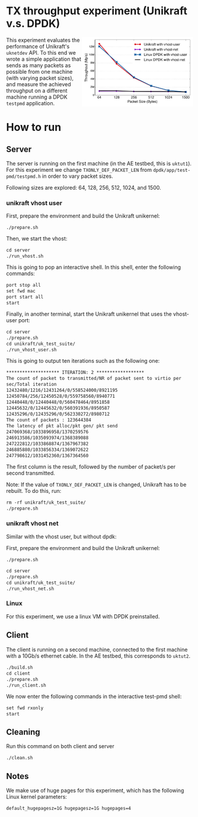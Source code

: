 # TX throughput experiment (Unikraft v.s. DPDK)

<img align="right" src="../../plots/fig_19_compare-dpdk.svg" width="300" />

This experiment evaluates the performance of Unikraft's `uknetdev` API.  To
this end we wrote a simple application that sends as many packets as
possible from one machine (with varying packet sizes), and measure the
achieved throughput on a different machine running a DPDK `testpmd`
application.

# How to run

## Server

The server is running on the first machine (in the AE testbed, this is
`uktut1`). For this experiment we change `TXONLY_DEF_PACKET_LEN` from
`dpdk/app/test-pmd/testpmd.h` in order to vary packet sizes.

Following sizes are explored: 64, 128, 256, 512, 1024, and 1500.

### unikraft vhost user

First, prepare the environment and build the Unikraft unikernel:
```
./prepare.sh
```

Then, we start the vhost:
```
cd server
./run_vhost.sh
```

This is going to pop an interactive shell. In this shell, enter the following
commands:
```
port stop all
set fwd mac
port start all
start
```

Finally, in another terminal, start the Unikraft unikernel that uses the
vhost-user port:
```
cd server
./prepare.sh
cd unikraft/uk_test_suite/
./run_vhost_user.sh
```

This is going to output ten iterations such as the following one:
```
******************** ITERATION: 2 ******************
The count of packet to transmitted/NR of packet sent to virtio per sec/Total iteration
12432480/1216/12431264/0/558524000/8921195
12450784/256/12450528/0/559758560/8940771
12440448/0/12440448/0/560478464/8951858
12445632/0/12445632/0/560391936/8950587
12435296/0/12435296/0/562330272/8980712
The count of packets : 123644384
The latency of pkt alloc/pkt gen/ pkt send
247069368/1033896958/1370259576
246913586/1035093974/1368389088
247222812/1033868874/1367967382
246885880/1033856334/1369072622
247798612/1031452360/1367364560
```

The first column is the result, followed by the number of packet/s per second
transmitted.

Note: If the value of `TXONLY_DEF_PACKET_LEN` is changed, Unikraft has to be rebuilt.
To do this, run:
```
rm -rf unikraft/uk_test_suite/
./prepare.sh
```

### unikraft vhost net
Similar with the vhost user, but without dpdk:

First, prepare the environment and build the Unikraft unikernel:
```
./prepare.sh
```

```
cd server
./prepare.sh
cd unikraft/uk_test_suite/
./run_vhost_net.sh
```

### Linux

For this experiment, we use a linux VM with DPDK preinstalled.

## Client

The client is running on a second machine, connected to the first machine
with a 10Gb/s ethernet cable. In the AE testbed, this corresponds to
`uktut2`.

```
./build.sh
cd client
./prepare.sh
./run_client.sh
```

We now enter the following commands in the interactive test-pmd shell:

```
set fwd rxonly
start
```

## Cleaning

Run this command on both client and server

```
./clean.sh
```

## Notes

We make use of huge pages for this experiment, which has the following Linux
kernel parameters:

```
default_hugepagesz=1G hugepagesz=1G hugepages=4
```
